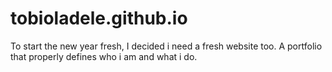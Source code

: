 # tobioladele.github.io
To start the new year fresh, I decided i need a fresh website too. 
A portfolio that properly defines who i am and what i do.
